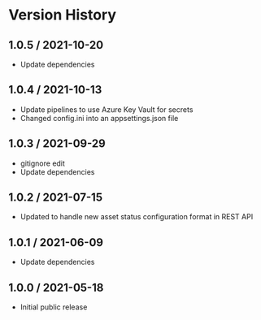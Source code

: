# Version History

## 1.0.5 / 2021-10-20

- Update dependencies

## 1.0.4 / 2021-10-13

- Update pipelines to use Azure Key Vault for secrets
- Changed config.ini into an appsettings.json file

## 1.0.3 / 2021-09-29

- gitignore edit
- Update dependencies

## 1.0.2 / 2021-07-15

- Updated to handle new asset status configuration format in REST API

## 1.0.1 / 2021-06-09

- Update dependencies

## 1.0.0 / 2021-05-18

- Initial public release
